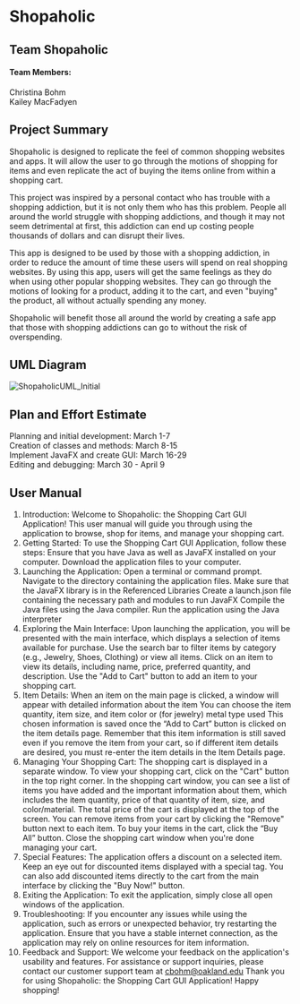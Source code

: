 # Shopaholic
## Team Shopaholic
#### Team Members:
Christina Bohm  
Kailey MacFadyen
## Project Summary
Shopaholic is designed to replicate the feel of common shopping websites and apps. 
It will allow the user to go through the motions of shopping for items and even replicate the act of buying the items online from within a shopping cart.  

This project was inspired by a personal contact who has trouble with a shopping addiction, but it is not only them who has this problem. People all around the world struggle with shopping addictions, and though it may not seem detrimental at first, this addiction can end up costing people thousands of dollars and can disrupt their lives.  

This app is designed to be used by those with a shopping addiction, in order to reduce the amount of time these users will spend on real shopping websites.
By using this app, users will get the same feelings as they do when using other popular shopping websites. They can go through the motions of looking for a product, adding it to the cart, and even "buying" the product, all without actually spending any money.

Shopaholic will benefit those all around the world by creating a safe app that those with shopping addictions can go to without the risk of overspending.
## UML Diagram
![ShopaholicUML_Initial](https://github.com/MacFadyenK/CSI2300_Project/assets/156818625/35591d0a-1ce1-48f7-b432-0cf9d8f99667)

## Plan and Effort Estimate
Planning and initial development: March 1-7  
Creation of classes and methods: March 8-15  
Implement JavaFX and create GUI: March 16-29  
Editing and debugging: March 30 - April 9

## User Manual
1. Introduction:
Welcome to Shopaholic: the Shopping Cart GUI Application! This user manual will guide you through using the application to browse, shop for items, and manage your shopping cart.
2. Getting Started:
To use the Shopping Cart GUI Application, follow these steps:
Ensure that you have Java as well as JavaFX installed on your computer.
Download the application files to your computer.
3. Launching the Application:
Open a terminal or command prompt.
Navigate to the directory containing the application files.
Make sure that the JavaFX library is in the Referenced Libraries
Create a launch.json file containing the necessary path and modules to run JavaFX
Compile the Java files using the Java compiler.
Run the application using the Java interpreter
4. Exploring the Main Interface:
Upon launching the application, you will be presented with the main interface, which displays a selection of items available for purchase.
Use the search bar to filter items by category (e.g., Jewelry, Shoes, Clothing) or view all items.
Click on an item to view its details, including name, price, preferred quantity, and description.
Use the "Add to Cart" button to add an item to your shopping cart.
5. Item Details:
When an item on the main page is clicked, a window will appear with detailed information about the item
You can choose the item quantity, item size, and item color or (for jewelry) metal type used
This chosen information is saved once the “Add to Cart” button is clicked on the item details page.
Remember that this item information is still saved even if you remove the item from your cart, so if different item details are desired, you must re-enter the item details in the Item Details page.
6. Managing Your Shopping Cart:
The shopping cart is displayed in a separate window.
To view your shopping cart, click on the "Cart" button in the top right corner.
In the shopping cart window, you can see a list of items you have added and the important information about them, which includes the item quantity, price of that quantity of item, size, and color/material.
The total price of the cart is displayed at the top of the screen.
You can remove items from your cart by clicking the "Remove" button next to each item.
To buy your items in the cart, click the “Buy All” button.
Close the shopping cart window when you're done managing your cart.
7. Special Features:
The application offers a discount on a selected item. Keep an eye out for discounted items displayed with a special tag.
You can also add discounted items directly to the cart from the main interface by clicking the "Buy Now!" button.
8. Exiting the Application:
To exit the application, simply close all open windows of the application.
9. Troubleshooting:
If you encounter any issues while using the application, such as errors or unexpected behavior, try restarting the application.
Ensure that you have a stable internet connection, as the application may rely on online resources for item information.
10. Feedback and Support:
We welcome your feedback on the application's usability and features.
For assistance or support inquiries, please contact our customer support team at cbohm@oakland.edu
Thank you for using Shopaholic: the Shopping Cart GUI Application! Happy shopping!
